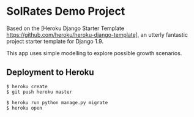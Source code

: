 # SolRates Demo Project

Based on the [Heroku Django Starter Template https://github.com/heroku/heroku-django-template],
an utterly fantastic project starter template for Django 1.9.

This app uses simple modelling to explore possible growth scenarios.

## Deployment to Heroku

    $ heroku create
    $ git push heroku master

    $ heroku run python manage.py migrate
    $ heroku open

